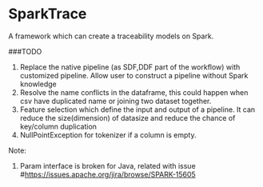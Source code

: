 SparkTrace
===
A framework which can create a traceability models on Spark.


###TODO
1. Replace the native pipeline (as SDF,DDF part of the workflow) with customized pipeline. Allow user to construct a pipeline without Spark knowledge
2. Resolve the name conflicts in the dataframe, this could happen when csv have duplicated name or joining two dataset together.
3. Feature selection which define the input and output of a pipeline. It can reduce the size(dimension) of datasize and reduce the chance of key/column duplication
4. NullPointException for tokenizer if a column is empty.


Note:
1. Param interface is broken for Java, related with issue #https://issues.apache.org/jira/browse/SPARK-15605